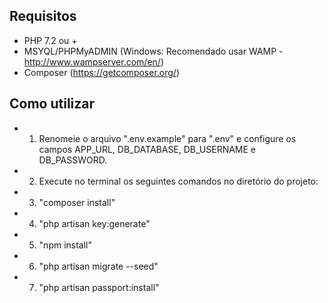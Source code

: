 ## Requisitos
- PHP 7.2 ou +
- MSYQL/PHPMyADMIN (Windows: Recomendado usar WAMP - http://www.wampserver.com/en/)
- Composer (https://getcomposer.org/)

## Como utilizar
- 1) Renomeie o arquivo ".env.example" para ".env" e configure os campos APP_URL, DB_DATABASE, DB_USERNAME e DB_PASSWORD.
- 2) Execute no terminal os seguintes comandos no diretório do projeto: 
- 3) "composer install" 
- 4) "php artisan key:generate"
- 5) "npm install"
- 6) "php artisan migrate --seed"
- 7) "php artisan passport:install"  